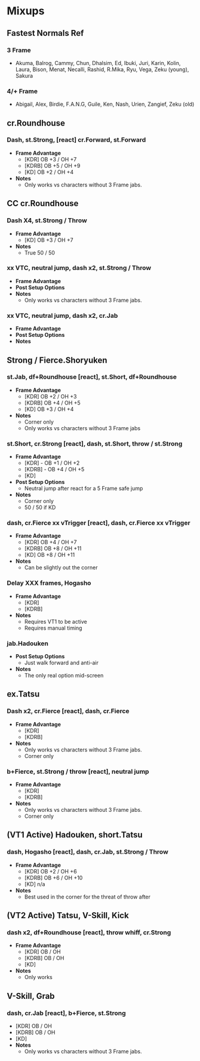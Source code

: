 # Mixups #

## Fastest Normals Ref ##

### 3 Frame ###
- Akuma, Balrog, Cammy, Chun, Dhalsim, Ed, Ibuki, Juri, Karin, Kolin, Laura, Bison, Menat, Necalli, Rashid, R.Mika, Ryu, Vega, Zeku (young), Sakura

### 4/+ Frame ###
- Abigail, Alex, Birdie, F.A.N.G, Guile, Ken, Nash, Urien, Zangief, Zeku (old)

## <a name="2HK"> cr.Roundhouse </a> ##

### Dash, st.Strong, [react] cr.Forward, st.Forward ###
- **Frame Advantage**
  - [KDR] OB +3 / OH +7
  - [KDRB] OB +5 / OH +9
  - [KD] OB +2 / OH +4
- **Notes**
  - Only works vs characters without 3 Frame jabs.

## <a name="CC.2HK"> CC cr.Roundhouse </a> ##

### Dash X4, st.Strong / Throw ###
- **Frame Advantage**
  - [KD] OB +3 / OH +7
- **Notes**
  - True 50 / 50

### xx VTC, neutral jump, dash x2, st.Strong / Throw  ###
- **Frame Advantage**
- **Post Setup Options**
- **Notes**
   - Only works vs characters without 3 Frame jabs.


### xx VTC, neutral jump, dash x2, cr.Jab  ###
- **Frame Advantage**
- **Post Setup Options**
- **Notes**

## <a name="DP"> Strong / Fierce.Shoryuken </a> ##

### st.Jab, df+Roundhouse [react], st.Short, df+Roundhouse ###
- **Frame Advantage**
  - [KDR] OB +2 / OH +3
  - [KDRB] OB +4 / OH +5
  - [KD] OB +3 / OH +4
- **Notes**
  - Corner only
  - Only works vs characters without 3 Frame jabs

### st.Short, cr.Strong [react], dash, st.Short, throw / st.Strong ###
- **Frame Advantage**
  - [KDR] - OB +1 / OH +2
  - [KDRB] - OB +4 / OH +5
  - [KD]
- **Post Setup Options**
  - Neutral jump after react for a 5 Frame safe jump
- **Notes**
  - Corner only
  - 50 / 50 if KD

### dash, cr.Fierce xx vTrigger [react], dash, cr.Fierce xx vTrigger ###
- **Frame Advantage**
  - [KDR] OB +4 / OH +7
  - [KDRB] OB +8 / OH +11
  - [KD] OB +8 / OH +11
- **Notes**
  - Can be slightly out the corner

### Delay XXX frames, Hogasho ###
- **Frame Advantage**
  - [KDR]
  - [KDRB]
- **Notes**
  - Requires VT1 to be active
  - Requires manual timing

### jab.Hadouken ###
- **Post Setup Options**
  - Just walk forward and anti-air
- **Notes**
  - The only real option mid-screen

## <a name="ex.Tatsu"> ex.Tatsu </a> ##

### Dash x2, cr.Fierce [react], dash, cr.Fierce ###
- **Frame Advantage**
  - [KDR]
  - [KDRB]
- **Notes**
  - Only works vs characters without 3 Frame jabs.
  - Corner only

### b+Fierce, st.Strong / throw [react], neutral jump ###
- **Frame Advantage**
  - [KDR]
  - [KDRB]
- **Notes**
  - Only works vs characters without 3 Frame jabs.
  - Corner only



## <a name="VT1"> (VT1 Active) Hadouken, short.Tatsu </a> ##

### dash, Hogasho [react], dash, cr.Jab, st.Strong / Throw ###
- **Frame Advantage**
  - [KDR] OB +2 / OH +6
  - [KDRB] OB +6 / OH +10
  - [KD] n/a
- **Notes**
  - Best used in the corner for the threat of throw after

## <a name="VT2"> (VT2 Active) Tatsu, V-Skill, Kick </a> ##

### dash x2, df+Roundhouse [react], throw whiff, cr.Strong ###
- **Frame Advantage**
  - [KDR] OB / OH
  - [KDRB] OB / OH
  - [KD]
- **Notes**
  - Only works

## <a name="vSkill-grab"> V-Skill, Grab </a> ##

### dash, cr.Jab [react], b+Fierce, st.Strong ##
  - [KDR] OB / OH
  - [KDRB] OB / OH
  - [KD]
- **Notes**
  - Only works vs characters without 3 Frame jabs.
